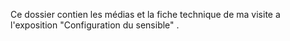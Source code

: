 Ce dossier contien les médias et la fiche technique de ma visite a l'exposition "Configuration du sensible" .
